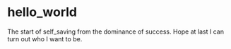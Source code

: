 # hello_world
The start of self_saving from the dominance of success.
Hope at last I can turn out who I want to be.
